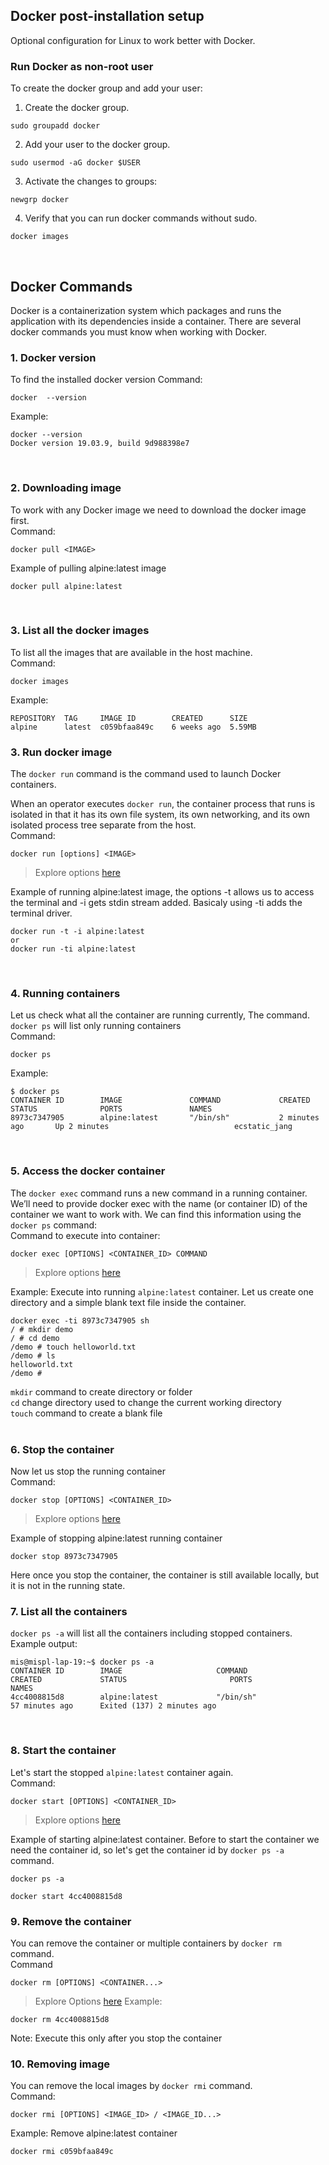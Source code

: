 ## Docker post-installation setup
Optional configuration for Linux to work better with Docker.

### Run Docker as non-root user
To create the docker group and add your user:

1. Create the docker group.
```
sudo groupadd docker
```
2. Add your user to the docker group.
```
sudo usermod -aG docker $USER
```

3. Activate the changes to groups:
```
newgrp docker 
```
4. Verify that you can run docker commands without sudo.
```
docker images
```

<br />

## Docker Commands
Docker is a containerization system which packages and runs the application with its dependencies inside a container. 
There are several docker commands you must know when working with Docker.
### 1. Docker version
To find the installed docker version
Command:
```
docker  --version
``` 
Example:
```
docker --version
Docker version 19.03.9, build 9d988398e7
```

<br>

### 2. Downloading image
To work with any Docker image we need to download the docker image first.<br /> 
Command:
```
docker pull <IMAGE>
```
Example of pulling alpine:latest image
```
docker pull alpine:latest
```

<br>

### 3. List all the docker images
To list all the images that are available in the host machine.
<br />
Command:
```
docker images
```
Example:

```
REPOSITORY  TAG     IMAGE ID        CREATED      SIZE
alpine      latest  c059bfaa849c    6 weeks ago  5.59MB
```

### 3. Run docker image
The `docker run` command is the command used to launch Docker containers.

When an operator executes `docker run`, the container process that runs is isolated in that it has its own file system, 
its own networking, and its own isolated process tree separate from the host.
<br>
Command:
```
docker run [options] <IMAGE>
```
> Explore options [here](https://docs.docker.com/engine/reference/run/)


Example of running alpine:latest image, the options -t allows us to access the terminal and -i gets stdin stream added. Basicaly using -ti adds the terminal driver.
```
docker run -t -i alpine:latest
or
docker run -ti alpine:latest
```

<br>

### 4. Running containers
Let us check what all the container are running currently, The command. `docker ps` will list only running containers
<br>
Command:
```
docker ps
```
Example:
```
$ docker ps
CONTAINER ID        IMAGE               COMMAND             CREATED             STATUS              PORTS               NAMES
8973c7347905        alpine:latest       "/bin/sh"           2 minutes ago       Up 2 minutes                            ecstatic_jang
```
<br />

### 5. Access the docker container
The `docker exec` command runs a new command in a running container. We’ll need to provide docker exec with the 
name (or container ID) of the container we want to work with. We can find this information using the `docker ps` command:
<br />
Command to execute into container:
```
docker exec [OPTIONS] <CONTAINER_ID> COMMAND
```
> Explore options [here](https://docs.docker.com/engine/reference/commandline/exec/)

Example: Execute into running `alpine:latest` container. Let us create one directory and a simple blank text file 
inside the container.
```
docker exec -ti 8973c7347905 sh
/ # mkdir demo
/ # cd demo
/demo # touch helloworld.txt
/demo # ls
helloworld.txt
/demo # 
```
`mkdir` command to create directory or folder<br />
`cd` change directory used to change the current working directory <br />
`touch` command to create a blank file<br />
<br />

### 6. Stop the container
Now let us stop the running container 
<br />
Command:
```
docker stop [OPTIONS] <CONTAINER_ID>
```
> Explore options [here](https://docs.docker.com/engine/reference/commandline/stop/)

Example of stopping alpine:latest running container
```
docker stop 8973c7347905
```
Here once you stop the container, the container is still available locally, but it is not in the running state.<br  />

### 7. List all the containers
`docker ps -a` will list all the containers including stopped containers.
<br/>
Example output:
```
mis@mispl-lap-19:~$ docker ps -a
CONTAINER ID        IMAGE                     COMMAND                  CREATED             STATUS                       PORTS                                                 NAMES
4cc4008815d8        alpine:latest             "/bin/sh"                57 minutes ago      Exited (137) 2 minutes ago
```

<br />

### 8. Start the container
Let's start the stopped `alpine:latest` container again.
<br />
Command:
```
docker start [OPTIONS] <CONTAINER_ID>
```
> Explore options [here](https://docs.docker.com/engine/reference/commandline/start/)


Example of starting alpine:latest container. Before to start the container we need the container id, 
so let's get the container id by `docker ps -a` command.
```
docker ps -a

docker start 4cc4008815d8
```

### 9. Remove the container 
You can remove the container or multiple containers by `docker rm` command.<br />
Command
```
docker rm [OPTIONS] <CONTAINER...>
```
> Explore Options [here](https://docs.docker.com/engine/reference/commandline/rm/)
Example:
```
docker rm 4cc4008815d8
```
Note: Execute this only after you stop the container
<br />

### 10. Removing image
You can remove the local images by `docker rmi` command.
<br />
Command:
```
docker rmi [OPTIONS] <IMAGE_ID> / <IMAGE_ID...>
```
Example: Remove alpine:latest container
```
docker rmi c059bfaa849c
```